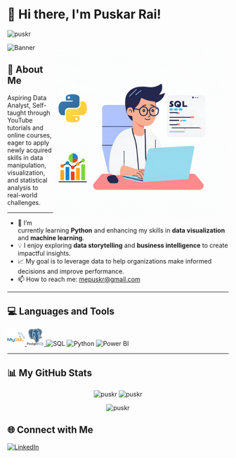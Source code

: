 # 👋 Hi there, I'm Puskar Rai!

<p align="left"> <img src="https://komarev.com/ghpvc/?username=puskr&label=Profile%20views&color=0e75b6&style=flat" alt="puskr" /> </p>

<img align= "right" alt="Coding" width="400" src="https://github.com/puskr/puskr/blob/main/puskarr.gif">

![Banner](https://your-banner-image-url) <!-- Replace with your animated banner image link -->

## 🌟 About Me
Aspiring Data Analyst, Self-taught through YouTube tutorials and
online courses, eager to apply newly acquired skills in data manipulation, visualization, and
statistical analysis to real-world challenges.

---

- 🌱 I’m currently learning **Python** and enhancing my skills in **data visualization** and **machine learning**.
- 💡 I enjoy exploring **data storytelling** and **business intelligence** to create impactful insights.
- 📈 My goal is to leverage data to help organizations make informed decisions and improve performance.
- 📫 How to reach me: [mepuskr@gmail.com](mailto:mepuskr@gmail.com)

---

## 💻 Languages and Tools
<div>
    <a href="https://www.mysql.com/" target="_blank" rel="noreferrer"> <img src="https://raw.githubusercontent.com/devicons/devicon/master/icons/mysql/mysql-original-wordmark.svg" alt="mysql" width="40" height="40"/> </a>
    <a href="https://www.postgresql.org" target="_blank" rel="noreferrer"> <img src="https://raw.githubusercontent.com/devicons/devicon/master/icons/postgresql/postgresql-original-wordmark.svg" alt="postgresql" width="40" height="40"/> </a>
    <img src="https://img.icons8.com/color/48/000000/sql.png" alt="SQL" width="40" height="40" />
    <img src="https://img.icons8.com/color/48/000000/python.png" alt="Python" width="40" height="40" />
    <img src="https://img.icons8.com/color/48/000000/power-bi.png" alt="Power BI" width="40" height="40" />
</div>

---

## 📊 My GitHub Stats
<p align="center">
    <img align="center" src="https://github-readme-stats.vercel.app/api?username=puskr&show_icons=true&locale=en" alt="puskr" />
    <img align="center" src="https://github-readme-streak-stats.herokuapp.com/?user=puskr&" alt="puskr" />
</p>

<p align="center">
    <img src="https://github-readme-stats.vercel.app/api/top-langs?username=puskr&show_icons=true&locale=en&layout=compact" alt="puskr" />
</p>

## 🌐 Connect with Me
[![LinkedIn](https://img.icons8.com/fluent/48/000000/linkedin.png)](https://www.linkedin.com/in/puskarrai/) <!-- LinkedIn icon -->
